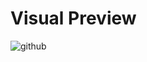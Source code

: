 # Visual Preview

![github](https://user-images.githubusercontent.com/89834824/149355343-bed3d12a-c47e-4a36-a5f0-a43f20b50d09.png)

